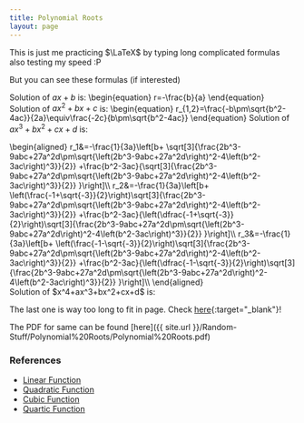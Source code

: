 ```yaml
---
title: Polynomial Roots
layout: page
---
```

This is just me practicing $\LaTeX$ by typing long complicated formulas also testing my speed :P

But you can see these formulas (if interested)

Solution of $ax+b$ is:
\begin{equation}
    r=-\frac{b}{a}
\end{equation}
Solution of $ax^2+bx+c$ is:
\begin{equation}
    r_{1,2}=\frac{-b\pm\sqrt{b^2-4ac}}{2a}\equiv\frac{-2c}{b\pm\sqrt{b^2-4ac}}
\end{equation}
Solution of $ax^3+bx^2+cx+d$ is:
<div id="small_math">
\begin{aligned}
    r_1&=-\frac{1}{3a}\left[b+
    \sqrt[3]{\frac{2b^3-9abc+27a^2d\pm\sqrt{\left(2b^3-9abc+27a^2d\right)^2-4\left(b^2-3ac\right)^3}}{2}}
    +\frac{b^2-3ac}{\sqrt[3]{\frac{2b^3-9abc+27a^2d\pm\sqrt{\left(2b^3-9abc+27a^2d\right)^2-4\left(b^2-3ac\right)^3}}{2}}
    }\right]\\
    r_2&=-\frac{1}{3a}\left[b+
    \left(\frac{-1+\sqrt{-3}}{2}\right)\sqrt[3]{\frac{2b^3-9abc+27a^2d\pm\sqrt{\left(2b^3-9abc+27a^2d\right)^2-4\left(b^2-3ac\right)^3}}{2}}
    +\frac{b^2-3ac}{\left(\dfrac{-1+\sqrt{-3}}{2}\right)\sqrt[3]{\frac{2b^3-9abc+27a^2d\pm\sqrt{\left(2b^3-9abc+27a^2d\right)^2-4\left(b^2-3ac\right)^3}}{2}}
    }\right]\\
    r_3&=-\frac{1}{3a}\left[b+
    \left(\frac{-1-\sqrt{-3}}{2}\right)\sqrt[3]{\frac{2b^3-9abc+27a^2d\pm\sqrt{\left(2b^3-9abc+27a^2d\right)^2-4\left(b^2-3ac\right)^3}}{2}}
    +\frac{b^2-3ac}{\left(\dfrac{-1-\sqrt{-3}}{2}\right)\sqrt[3]{\frac{2b^3-9abc+27a^2d\pm\sqrt{\left(2b^3-9abc+27a^2d\right)^2-4\left(b^2-3ac\right)^3}}{2}}
    }\right]\\
\end{aligned}
</div>
Solution of $x^4+ax^3+bx^2+cx+d$ is:

The last one is way too long to fit in page. Check [here](quartic){:target="_blank"}!

The PDF for same can be found [here]({{ site.url }}/Random-Stuff/Polynomial%20Roots/Polynomial%20Roots.pdf)

### References

+ [Linear Function](https://en.wikipedia.org/wiki/Linear_function)
+ [Quadratic Function](https://en.wikipedia.org/wiki/Quadratic_function)
+ [Cubic Function](https://en.wikipedia.org/wiki/Cubic_function)
+ [Quartic Function](https://en.wikipedia.org/wiki/Quartic_function)